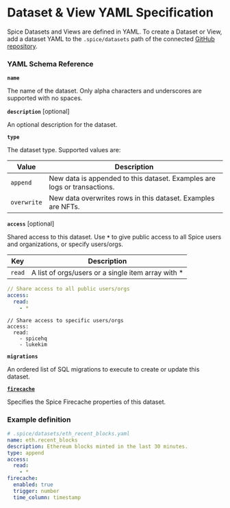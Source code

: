 # Dataset & View YAML Specification

Spice Datasets and Views are defined in YAML. To create a Dataset or View, add a dataset YAML to the `.spice/datasets` path of the connected [GitHub repository](../../../portal/apps/link-github-repository-beta.md).

### **YAML Schema Reference**

**`name`**

The name of the dataset. Only alpha characters and underscores are supported with no spaces.

**`description`** \[optional]

An optional description for the dataset.

**`type`**

The dataset type. Supported values are:

| Value       | Description                                                              |
| ----------- | ------------------------------------------------------------------------ |
| `append`    | New data is appended to this dataset. Examples are logs or transactions. |
| `overwrite` | New data overwrites rows in this dataset. Examples are NFTs.             |

**`access`** \[optional]

Shared access to this dataset. Use **`*`** to give public access to all Spice users and organizations, or specify users/orgs.

| Key    | Description                                         |
| ------ | --------------------------------------------------- |
| `read` | A list of orgs/users or a single item array with \* |

```yaml
// Share access to all public users/orgs
access:
  read:
    - *
```

```
// Share access to specific users/orgs
access:
  read:
    - spicehq
    - lukekim
```

**`migrations`**

An ordered list of SQL migrations to execute to create or update this dataset.

[**`firecache`**](firecache.md)

Specifies the Spice Firecache properties of this dataset.

### Example definition

```yaml
# .spice/datasets/eth_recent_blocks.yaml
name: eth.recent_blocks
description: Ethereum blocks minted in the last 30 minutes.
type: append
access:
  read:
    - *
firecache:
  enabled: true
  trigger: number
  time_column: timestamp
```
